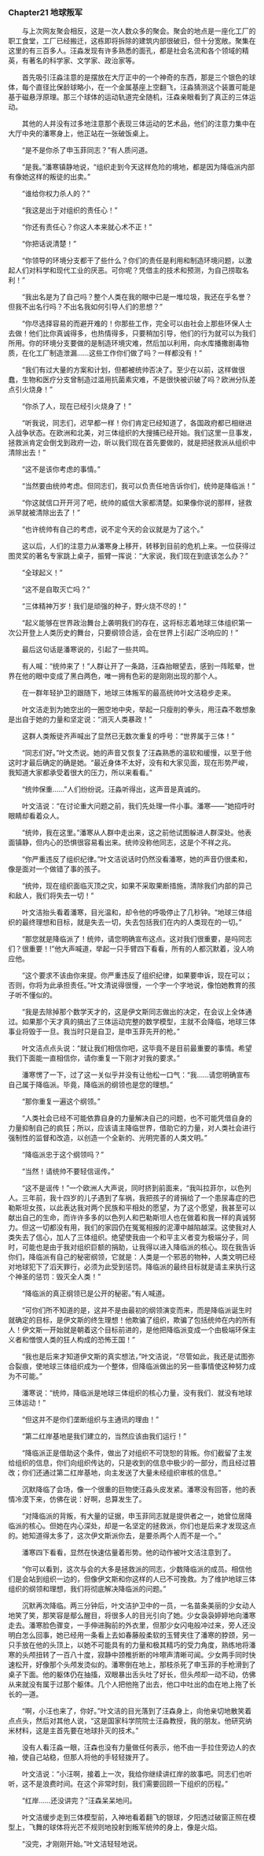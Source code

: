 ### Chapter21 地球叛军

　　与上次网友聚会相反，这是一次人数众多的聚会。聚会的地点是一座化工厂的职工食堂，工厂已经搬迁，这栋即将拆除的建筑内部很破旧，但十分宽敞。聚集在这里的有三百多人。汪淼发现有许多熟悉的面孔，都是社会名流和各个领域的精英，有著名的科学家、文学家、政治家等。

　　首先吸引汪淼注意的是摆放在大厅正中的一个神奇的东西，那是三个银色的球体，每个直径比保龄球略小，在一个金属基座上空翻飞，汪淼猜测这个装置可能是基于磁悬浮原理。那三个球体的运动轨道完全随机，汪森亲眼看到了真正的三体运动。

　　其他的人并没有过多地注意那个表现三体运动的艺术品，他们的注意力集中在大厅中央的潘寒身上，他正站在一张破饭桌上。

　　“是不是你杀了申玉菲同志？”有人质问道。

　　“是我。”潘寒镇静地说，“组织走到今天这样危险的境地，都是因为降临派内部有像她这样的叛徒的出卖。”

　　“谁给你权力杀人的？”

　　“我这是出于对组织的责任心！”

　　“你还有责任心？你这人本来就心术不正！”

　　“你把话说清楚！”

　　“你领导的环境分支都干了些什么？你们的责任是利用和制造环境问题，以激起人们对科学和现代工业的厌恶。可你呢？凭借主的技术和预测，为自己捞取名利！”

　　“我出名是为了自己吗？整个人类在我的眼中已是一堆垃圾，我还在乎名誉？但我不出名行吗？不出名我如何引导人们的思想？”

　　“你尽选择容易的而避开难的！你那些工作，完全可以由社会上那些环保人士去做！他们比你真诚得多，也热情得多，只要稍加引导，他们的行为就可以为我们所用。你的环境分支要做的是制造环境灾难，然后加以利用，向水库播撒剧毒物质，在化工厂制造泄漏……这些工作你们做了吗？一样都没有！”

　　“我们有过大量的方案和计划，但都被统帅否决了。至少在以前，这样做很蠢，生物和医疗分支曾制造过滥用抗菌素灾难，不是很快被识破了吗？欧洲分队差点引火烧身！”

　　“你杀了人，现在已经引火烧身了！”

　　“听我说，同志们，迟早都一样！你们肯定已经知道了，各国政府都已相继进入战争状态。在欧洲和北美，对三体组织的大搜捕已经开始。我们这里一旦事发，拯救派肯定会倒戈到政府一边，昕以我们现在首先要做的，就是把拯救派从组织中清除出去！”

　　“这不是该你考虑的事情。”

　　“当然要由统帅考虑。但同志们，我可以负责任地告诉你们，统帅是降临派！”

　　“你这就信口开开河了吧，统帅的威信大家都清楚。如果像你说的那样，拯救派早就被清除出去了！”

　　“也许统帅有自己的考虑，说不定今天的会议就是为了这个。”

　　这以后，人们的注意力从潘寒身上移开，转移到目前的危机上来。一位获得过图灵奖的著名专家跳上桌子，振臂一挥说：“大家说，我们现在到底该怎么办？”

　　“全球起义！”

　　“这不是自取灭亡吗？”

　　“三体精神万岁！我们是顽强的种子，野火烧不尽的！”

　　“起义能够在世界政治舞台上袭明我们的存在，这将标志着地球三体组织第一次公开登上人类历史的舞台，只要纲领合适，会在世界上引起广泛响应的！”

　　最后这句话是潘寒说的，引起了一些共鸣。

　　有人喊：“统帅来了！”人群让开了一条路，汪森抬眼望去，感到一阵眩晕，世界在他的眼中变成了黑白两色，唯一拥有色彩的是刚刚出现的那个人。

　　在一群年轻护卫的跟随下，地球三体叛军的最高统帅叶文洁稳步走来。

　　叶文洁走到为她空出的一圈空地中央，举起一只瘦削的拳头，用汪森不敢想象是出自于她的力量和坚定说：“消灭人类暴政！”

　　这群人类叛徒齐声喊出了显然已无数次重复的呼号：“世界属于三体！”

　　“同志们好。”叶文杰说。她的声音又恢复了汪森熟悉的温软和缓慢，以至于他这时才最后确定的确是她。“最近身体不太好，没有和大家见面，现在形势严峻，我知道大家都承受着很大的压力，所以来看看。”

　　“统帅保重……”人们纷纷说。汪淼听得出，这声音是真诚的。

　　叶文洁说：“在讨论重大问题之前，我们先处理一件小事。潘寒——”她招呼时眼睛却看着众人。

　　“统帅，我在这里。”潘寒从人群中走出来，这之前他试图躲进人群深处。他表面镇静，但内心的恐惧很容易看出来。统帅没称他同志，这是个不祥之兆。

　　“你严重违反了组织纪律。”叶文洁说话时仍然没看潘寒，她的声音仍很柔和，像是面对一个做错了事的孩子。

　　“统帅，现在组织面临灭顶之灾，如果不采取果断措施，清除我们内部的异己和敌人，我们将失去一切！”

　　叶文洁抬头看着潘寒，目光温和，却令他的呼吸停止了几秒钟。“地球三体组织的最终理想和目标，就是失去一切，失去包括我们在内的人类现在的一切。”

　　“那您就是降临派了！统帅，请您明确宣布这点。这对我们很重要，是吗同志们？很重要！!”他大声喊道，举起一只手臂四下看看，所有的人都沉默着，没人响应他。

　　“这个要求不该由你来提。你严重违反了组织纪律，如果要申诉，现在可以；否则，你将为此承担责任。”叶文清说得很慢，一个字一个字地说，像怕她教育的孩子听不懂似的。

　　“我是去除掉那个数学天才的，这是伊文斯同志做出的决定，在会议上全体通过。如果那个天才真的搞出了三体运动完整的数学模型，主就不会降临，地球三体事业将毁于一旦。我当时只是自卫，是申玉菲先开的枪。”

　　叶文洁点点头说：“就让我们相信你吧，这毕竟不是目前最重要的事情。希望我们下面能一直相信你，请你重复一下刚才对我的要求。”

　　潘寒愣了一下，过了这一关似乎并没有让他松一口气：“我……请您明确宣布自己属于降临派。毕竟，降临派的纲领也是您的理想。”

　　“那你重复一遍这个纲领。”

　　“人类社会已经不可能依靠自身的力量解决自己的问题，也不可能凭借自身的力量抑制自己的疯狂；所以，应该请主降临世界，借助它的力量，对人类社会进行强制性的监督和改造，以创造一个全新的、光明完善的人类文明。”

　　“降临派忠于这个纲领吗？”

　　“当然！请统帅不要轻信谣传。”

　　“这不是谣传！”一个欧洲人大声说，同时挤到前面来，“我叫拉菲尔，以色列人。三年前，我十四岁的儿子遇到了车祸，我把孩子的肾捐给了一个患尿毒症的巴勒斯坦女孩，以此表达我对两个民族和平相处的愿望，为了这个愿望，我甚至可以献出自己的生命，而许许多多的以色列人和巴勒斯坦人也在做着和我一样的真诚努力。但这一切都没有用，我们的家园仍在冤冤相报的泥潭中越陷越深。这使我对人类失去了信心，加人了三体组织。绝望使我由一个和平主义者变为极端分子，同时，可能也是由于我对组织巨额的捐助，让我得以进入降临派的核心。现在我告诉你们，降临派有自己的秘密纲领，它就是：人类是一个邪恶的物种，人类文明已经对地球犯下了滔天罪行，必须为此受到惩罚。降临派的最终目标就是请主来执行这个神圣的惩罚：毁灭全人类！”

　　“降临派的真正纲领已是公开的秘密。”有人喊道。

　　“可你们所不知道的是，这并不是由最初的纲领演变而来，而是降临派诞生时就确定的目标，是伊文斯的终生理想！他欺骗了组织，欺骗了包括统帅在内的所有人！伊文斯一开始就是朝着这个目标前进的，是他把降临派变成一个由极端环保主义者和憎恨人类的狂人构成的恐怖王国！”

　　“我也是后来才知道伊文斯的真实想法，”叶文洁说，“尽管如此，我还是试图弥合裂痕，使地球三体组织成为一个整体，但降临派做出的另一些事情使这种努力成为不可能。”

　　潘寒说：“统帅，降临派是地球三体组织的核心力量，没有我们．就没有地球三体运动！”

　　“但这并不是你们垄断组织与主通讯的理由！”

　　“第二红岸基地是我们建立的，当然应该由我们运行！”

　　“降临派正是借助这个条件，做出了对组织不可饶恕的背叛。你们截留了主发给组织的信息，你们向组织传达的，只是收到的信息中极少的一部分，而且经过篡改；你们还通过第二红岸基地，向主发送了大量未经组织审核的信息。”

　　沉默降临了会场，像一个很重的巨物使汪淼头皮发紧。潘寒没有回答，他的表情冷漠下来，仿佛在说：好啊，总算发生了。

　　“对降临派的背叛，有大量的证据，申玉菲同志就是提供者之一，她曾位居降临派的核心。但她在内心深处，却是一名坚定的拯救派，你们也是后来才发现这点的。她知道得太多了，这次伊文斯派你去，是要杀两个人而不是一个。”

　　潘寒四下看看，显然在快速估量着形势。他的动作被叶文洁注意到了。

　　“你可以看到，这次与会的大多是拯救派的同志，少数降临派的成员。相信他们是会站到组织一边的，但像伊文斯和你这样的人已不可挽救。为了维护地球三体组织的纲领和理想，我们将彻底解决降临派的问题。”

　　沉默再次降临。两三分钟后，叶文洁护卫中的一员，一名苗条美丽的少女动人地笑了笑，那笑容是鄢么醒目，将很多人的目光引向了她。少女袅袅婷婷地向潘寒走去。潘寒脸色骤变，一手伸进胸前的外衣里，但那少女闪电般冲过来，旁人还没明白怎么回事，她已经用一条看上去如春藤般柔软的玉臂夹住了潘寒的脖颈，另一只手放在他的头顶上，以她不可能具有的力量和极其精巧的受力角度，熟练地将潘寒的头颅扭转了一百八十度，寂静中颈椎折断的咔嚓声清晰可闻。少女两手同时快速松开，好像那个头颅发烫似的。潘寒倒在地上，那枝杀死了申玉菲的手枪滑到了桌子下面。他的躯体仍在抽搐，双眼暴出舌头吐了好长，但头颅却一动不动，仿佛从来就没有属于过那个躯体。几个人把他拖了出去，他口中吐出的血在地上拖了长长的—道。

　　“啊，小汪也来了，你好。”叶文洁的目光落到了汪森身上，向他亲切地散笑着点点头，然后对其他人说，“这是国家科学院院士汪淼教授，我的朋友。他研究纳米材料，这是主首先要在地球扑灭的技术。”

　　没有人看汪淼一眼，汪森也没有力量做任何表示，他不由一手拉住旁边人的衣袖，使自己站稳，但那人将他的手轻轻拨开了。

　　叶文洁说：“小汪啊，接着上一次，我给你继续讲红岸的故事吧。同志们也听听，这不是浪费时间。在这个非常时刻，我们需要回顾一下组织的历程。”

　　“红岸……还没讲完？”汪森呆呆地问。

　　叶文洁缓步走到三体模型前，入神地看着翻飞的银球，夕阳透过破窗正照在模型上，飞舞的球体将光芒不规则地投射到叛军统帅的身上，像是火焰。

　　“没完，才刚刚开始。”叶文洁轻轻地说。